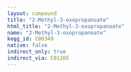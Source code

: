 ```yaml
---
layout: compound
title: "2-Methyl-3-oxopropanoate"
html_title: "2-Methyl-3-oxopropanoate"
name: "2-Methyl-3-oxopropanoate"
kegg_id: C00349
native: false
indirect_only: true
indirect_via: C01205
---
```

